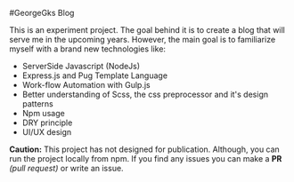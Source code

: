 #GeorgeGks Blog

This is an experiment project. The goal behind it is to create a blog that will serve me in the upcoming years. However, the main goal is to familiarize myself with a brand new technologies like:

- ServerSide Javascript (NodeJs)
- Express.js and Pug Template Language
- Work-flow Automation with Gulp.js
- Better understanding of Scss, the css preprocessor and it's design patterns
- Npm usage
- DRY principle
- UI/UX design

**Caution:** This project has not designed for publication. Although, you can run the project locally from npm. If you find any issues you can make a **PR** *(pull request)* or write an issue. 
